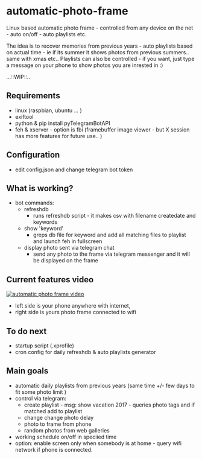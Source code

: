 # automatic-photo-frame
Linux based automatic photo frame - controlled from any device on the net - auto on/off - auto playlists etc.

The idea is to recover memories from previous years - auto playlists based on actual time - ie if its summer it shows photos from previous summers.. same with xmas etc.. 
Playlists can also be controlled - if you want, just type a message on your phone to  show photos you are inrested in :)

...::WIP::..

## Requirements
- linux (raspbian, ubuntu ... )
- exiftool
- python & pip install pyTelegramBotAPI
- feh & xserver - option is fbi (framebuffer image viewer - but X session has more features for future use.. )

## Configuration
- edit config.json and change telegram bot token

## What is working?
- bot commands:
    - refreshdb
        - runs refreshdb script - it makes csv with filename createdate and keywords
    - show 'keyword'
        - greps db file for keyword and add all matching files to playlist and launch feh in fullscreen
    - display photo sent via telegram chat
        - send any photo to the frame via telegram messenger and it will be displayed on the frame
        
## Current features video

[![automatic photo frame video](https://img.youtube.com/vi/R3AQWtuPeqg/0.jpg)](https://youtu.be/R3AQWtuPeqg)
- left side is your phone anywhere with internet, 
- right side is yours photo frame connected to wifi

## To do next
- startup script (.xprofile)
- cron config for daily refreshdb & auto playlists generator

## Main goals
- automatic daily playlists from previous years (same time +/- few days to fit some photo limit )
- control via telegram:
    - create playlist - msg: show vacation 2017 - queries photo tags and if matched add to playlist
    - change change photo delay 
    - photo to frame from phone
    - random photos from web galleries
- working schedule on/off in speciied time
- option: enable screen only when somebody is at home - query wifi network if phone is connected.

